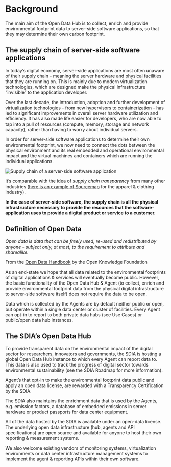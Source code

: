 # Background
The main aim of the Open Data Hub is to collect, enrich and provide environmental footprint data to server-side software applications, so that they may determine their own carbon footprint.

## The supply chain of server-side software applications

In today’s digital economy, server-side applications are most often unaware of their supply chain - meaning the server hardware and physical facilities that they are running on. This is mainly due to modern virtualization technologies, which are designed make the physical infrastructure “invisible” to the application developer. 

Over the last decade, the introduction, adoption and further development of virtualization technologies - from new hypervisors to containerization - has led to significant improvements in overall server hardware utilization and efficiency. It has also made life easier for developers, who are now able to tap into a pull of resources (compute, memory, storage and network capacity), rather than having to worry about individual servers.

In order for server-side software applications to determine their own environmental footprint, we now need to connect the dots between the physical environment and its real embedded and operational environmental impact and the virtual machines and containers which are running the individual applications. 

![Supply chain of a server-side software application][image-1]

It’s comparable with the idea of _supply chain transparency_ from many other industries ([here is an example of Sourcemap][1] for the apparel & clothing industry). 

**In the case of server-side software, the supply chain is all the physical infrastructure necessary to provide the resources that the software-application uses to provide a digital product or service to a customer.**

## Definition of Open Data
_Open data is data that can be freely used, re-used and redistributed by anyone - subject only, at most, to the requirement to attribute and sharealike._

From the [Open Data Handbook][2] by the Open Knowledge Foundation

As an end-state we hope that all data related to the environmental footprints of digital applications & services will eventually become public. However, the basic functionality of the Open Data Hub & Agent (to collect, enrich and provide environmental footprint data from the physical digital infrastructure to server-side software itself) does not require the data to be open.

Data which is collected by the Agents are by default neither public or open, but operate within a single data center or cluster of facilities. Every Agent can opt-in to report to both private data hubs (see Use Cases) or public/open data hub instances.

## The SDIA’s Open Data Hub
To provide transparent data on the environmental impact of the digital sector for researchers, innovators and governments, the SDIA is hosting a global Open Data Hub instance to which every Agent can report data to. This data is also used to track the progress of digital sector towards environmental sustainability (see the SDIA Roadmap for more information).

Agent’s that opt-in to make the environmental footprint data public and apply an open data license, are rewarded with a Transparency Certification by the SDIA.

The SDIA also maintains the enrichment data that is used by the Agents, e.g. emission factors, a database of embedded emissions in server hardware or product passports for data center equipment.

All of the data hosted by the SDIA is available under an open-data license. The underlying open data infrastructure (hub, agents and API specifications) are open source and available for anyone to host their own reporting & measurement systems. 

We also welcome existing vendors of monitoring systems, virtualization environments or data center infrastructure management systems to implement the agent & reporting APIs within their own software.

[1]:	https://open.sourcemap.com/maps/embed/5e1cf61670eadf052d12d819
[2]:	https://opendatahandbook.org/guide/en/what-is-open-data/

[image-1]:	https://sdialliance.github.io/odh-api-spec/diagrams/simplified-software-supply-chain.jpeg